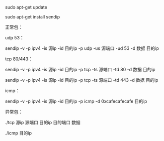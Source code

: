 sudo apt-get update  

sudo apt-get install sendip

正常包：

udp 53：

sendip -v -p ipv4 -is 源ip -id 目的ip -p udp -us 源端口 -ud 53 -d 数据 目的ip

tcp 80/443：

sendip -v -p ipv4 -is 源ip -id 目的ip -p tcp -ts 源端口 -td 80 -d 数据 目的ip

sendip -v -p ipv4 -is 源ip -id 目的ip -p tcp -ts 源端口 -td 443 -d 数据 目的ip

icmp：

sendip -v -p ipv4 -is 源ip -id 目的ip -p icmp -d 0xcafecafecafe 目的ip

异常包：

./tcp  源ip 源端口 目的ip 目的端口 数据

./icmp  目的ip

